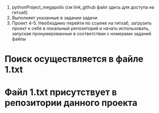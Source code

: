 1. pythonProject_megapolis (см link_github файл здесь для доступа на гитхаб)
2. Выполняет указанные в задании задачи
3. Проект
4-5. Необходимо перейти по ссылке на гитхаб,
загрузить проект к себе в локальный репозиторий и начать использовать,
запуская пронумерованные в соответствии с номерами заданий файлы

# Поиск осуществляется в файле 1.txt
# Файл 1.txt присутствует в репозитории данного проекта
